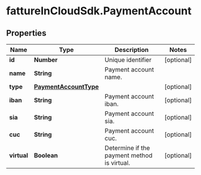 # fattureInCloudSdk.PaymentAccount

## Properties

Name | Type | Description | Notes
------------ | ------------- | ------------- | -------------
**id** | **Number** | Unique identifier | [optional] 
**name** | **String** | Payment account name. | 
**type** | [**PaymentAccountType**](PaymentAccountType.md) |  | [optional] 
**iban** | **String** | Payment account iban. | [optional] 
**sia** | **String** | Payment account sia. | [optional] 
**cuc** | **String** | Payment account cuc. | [optional] 
**virtual** | **Boolean** | Determine if the payment method is virtual. | [optional] 


